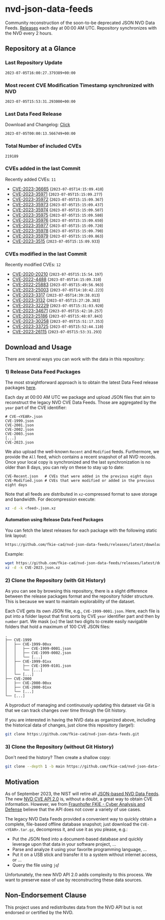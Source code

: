 # nvd-json-data-feeds

Community reconstruction of the soon-to-be deprecated JSON NVD Data Feeds. 
[Releases](https://github.com/fkie-cad/nvd-json-data-feeds/releases/latest) each day at 00:00 AM UTC.
Repository synchronizes with the NVD every 2 hours.

## Repository at a Glance

### Last Repository Update

```plain
2023-07-05T16:00:27.379389+00:00
```

### Most recent CVE Modification Timestamp synchronized with NVD

```plain
2023-07-05T15:53:31.293000+00:00
```

### Last Data Feed Release

Download and Changelog: [Click](https://github.com/fkie-cad/nvd-json-data-feeds/releases/latest)

```plain
2023-07-05T00:00:13.566749+00:00
```

### Total Number of included CVEs

```plain
219189
```

### CVEs added in the last Commit

Recently added CVEs: `11`

* [CVE-2023-36665](CVE-2023/CVE-2023-366xx/CVE-2023-36665.json) (`2023-07-05T14:15:09.410`)
* [CVE-2023-35971](CVE-2023/CVE-2023-359xx/CVE-2023-35971.json) (`2023-07-05T15:15:09.277`)
* [CVE-2023-35972](CVE-2023/CVE-2023-359xx/CVE-2023-35972.json) (`2023-07-05T15:15:09.367`)
* [CVE-2023-35973](CVE-2023/CVE-2023-359xx/CVE-2023-35973.json) (`2023-07-05T15:15:09.437`)
* [CVE-2023-35974](CVE-2023/CVE-2023-359xx/CVE-2023-35974.json) (`2023-07-05T15:15:09.507`)
* [CVE-2023-35975](CVE-2023/CVE-2023-359xx/CVE-2023-35975.json) (`2023-07-05T15:15:09.580`)
* [CVE-2023-35976](CVE-2023/CVE-2023-359xx/CVE-2023-35976.json) (`2023-07-05T15:15:09.650`)
* [CVE-2023-35977](CVE-2023/CVE-2023-359xx/CVE-2023-35977.json) (`2023-07-05T15:15:09.720`)
* [CVE-2023-35978](CVE-2023/CVE-2023-359xx/CVE-2023-35978.json) (`2023-07-05T15:15:09.790`)
* [CVE-2023-35979](CVE-2023/CVE-2023-359xx/CVE-2023-35979.json) (`2023-07-05T15:15:09.863`)
* [CVE-2023-3515](CVE-2023/CVE-2023-35xx/CVE-2023-3515.json) (`2023-07-05T15:15:09.933`)


### CVEs modified in the last Commit

Recently modified CVEs: `12`

* [CVE-2020-20210](CVE-2020/CVE-2020-202xx/CVE-2020-20210.json) (`2023-07-05T15:15:54.197`)
* [CVE-2022-4488](CVE-2022/CVE-2022-44xx/CVE-2022-4488.json) (`2023-07-05T14:15:09.310`)
* [CVE-2022-25883](CVE-2022/CVE-2022-258xx/CVE-2022-25883.json) (`2023-07-05T15:49:56.963`)
* [CVE-2023-25003](CVE-2023/CVE-2023-250xx/CVE-2023-25003.json) (`2023-07-05T14:10:42.223`)
* [CVE-2023-3317](CVE-2023/CVE-2023-33xx/CVE-2023-3317.json) (`2023-07-05T14:39:38.013`)
* [CVE-2023-3132](CVE-2023/CVE-2023-31xx/CVE-2023-3132.json) (`2023-07-05T15:27:20.383`)
* [CVE-2023-32229](CVE-2023/CVE-2023-322xx/CVE-2023-32229.json) (`2023-07-05T15:31:03.920`)
* [CVE-2023-34671](CVE-2023/CVE-2023-346xx/CVE-2023-34671.json) (`2023-07-05T15:42:10.257`)
* [CVE-2023-25186](CVE-2023/CVE-2023-251xx/CVE-2023-25186.json) (`2023-07-05T15:48:07.843`)
* [CVE-2023-30258](CVE-2023/CVE-2023-302xx/CVE-2023-30258.json) (`2023-07-05T15:51:17.353`)
* [CVE-2023-33725](CVE-2023/CVE-2023-337xx/CVE-2023-33725.json) (`2023-07-05T15:52:44.110`)
* [CVE-2023-26115](CVE-2023/CVE-2023-261xx/CVE-2023-26115.json) (`2023-07-05T15:53:31.293`)


## Download and Usage

There are several ways you can work with the data in this repository:

### 1) Release Data Feed Packages

The most straightforward approach is to obtain the latest Data Feed release packages [here](https://github.com/fkie-cad/nvd-json-data-feeds/releases/latest).

Each day at 00:00 AM UTC we package and upload JSON files that aim to reconstruct the legacy NVD CVE Data Feeds.
Those are aggregated by the `year` part of the CVE identifier:

```
# CVE-<YEAR>.json
CVE-1999.json
CVE-2001.json
CVE-2002.json
CVE-2003.json
[...]
CVE-2023.json
```

We also upload the well-known `Recent` and `Modified` feeds.
Furthermore, we provide the `All` feed, which contains a recent snapshot of all NVD records.
Once your local copy is synchronized and the last synchronization is no older than 8 days, you can rely on these to stay up to date:

```plain
CVE-Recent.json   # CVEs that were added in the previous eight days
CVE-Modified.json # CVEs that were modified or added in the previous eight days
```

Note that all feeds are distributed in `xz`-compressed format to save storage and bandwidth.
For decompression execute:

```sh
xz -d -k <feed>.json.xz
```


#### Automation using Release Data Feed Packages

You can fetch the latest releases for each package with the following static link layout:

```sh
https://github.com/fkie-cad/nvd-json-data-feeds/releases/latest/download/CVE-<YEAR>.json.xz
```

Example:

```sh
wget https://github.com/fkie-cad/nvd-json-data-feeds/releases/latest/download/CVE-2023.json.xz
xz -d -k CVE-2023.json.xz
```

### 2) Clone the Repository (with Git History)

As you can see by browsing this repository, there is a slight difference between the release packages format and the repository folder structure.
This is because we want to maintain explorability of the dataset.

Each CVE gets its own JSON file, e.g., `CVE-1999-0001.json`.
Here, each file is put into a folder layout that first sorts by CVE `year` identifier part and then by `number` part.
We mask (`xx`) the last two digits to create easily navigable folders that hold a maximum of 100 CVE JSON files:

```plain
.
├── CVE-1999
│   ├── CVE-1999-00xx
│   │   ├── CVE-1999-0001.json
│   │   ├── CVE-1999-0002.json
│   │   └── [...]
│   ├── CVE-1999-01xx
│   │   ├── CVE-1999-0101.json
│   │   └── [...]
│   └── [...]
├── CVE-2000
│   ├── CVE-2000-00xx
│   ├── CVE-2000-01xx
│   └── [...]
└── [...]
```

A byproduct of managing and continuously updating this dataset via Git is that we can track changes over time through the Git history.

If you are interested in having the NVD data as organized above, including the historical data of changes, just clone this repository (large!):

```sh
git clone https://github.com/fkie-cad/nvd-json-data-feeds.git
```

### 3) Clone the Repository (without Git History)

Don't need the history? Then create a shallow copy:

```sh
git clone --depth 1 -b main https://github.com/fkie-cad/nvd-json-data-feeds.git
```

## Motivation

As of September 2023, the NIST will retire all [JSON-based NVD Data Feeds](https://nvd.nist.gov/vuln/data-feeds#divRetirementBanner-1).
The new [NVD CVE API 2.0](https://nvd.nist.gov/developers/vulnerabilities) is, without a doubt, a great way to obtain CVE information.
However, we from [Fraunhofer FKIE - Cyber Analysis and Defense](https://www.fkie.fraunhofer.de/en/departments/cad.html) believe that the API does not cover a variety of use cases.

The legacy NVD Data Feeds provided a convenient way to quickly obtain a complete, file-based offline database snapshot; just download the `CVE-<YEAR>.tar.gz`, decompress it, and use it as you please, e.g.:

* Put the JSON feed into a document-based database and quickly leverage upon that data in your software project, ...
* Parse and analyze it using your favorite programming language, ...
* Put it on a USB stick and transfer it to a system without internet access, or ...
* Query the file using `jq`!

Unfortunately, the new NVD API 2.0 adds complexity to this process.
We want to preserve ease of use by reconstructing these data sources.

## Non-Endorsement Clause

This project uses and redistributes data from the NVD API but is not endorsed or certified by the NVD.